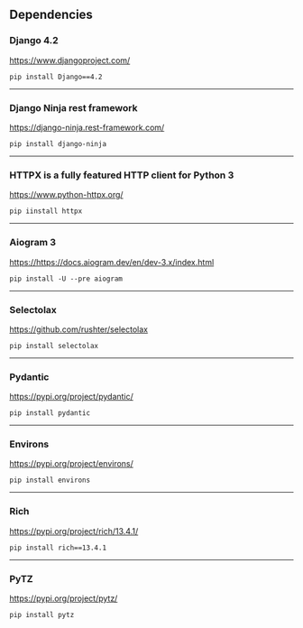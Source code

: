 ## Dependencies

### Django 4.2

<https://www.djangoproject.com/>

`pip install Django==4.2`

---

### Django Ninja rest framework

<https://django-ninja.rest-framework.com/>

`pip install django-ninja`

---

### HTTPX is a fully featured HTTP client for Python 3

<https://www.python-httpx.org/>

`pip iinstall httpx`

---

### Aiogram 3

<https://https://docs.aiogram.dev/en/dev-3.x/index.html>

`pip install -U --pre aiogram`

---

### Selectolax

<https://github.com/rushter/selectolax>

`pip install selectolax`

---

### Pydantic

<https://pypi.org/project/pydantic/>

`pip install pydantic`

---

### Environs

<https://pypi.org/project/environs/>

`pip install environs`

---

### Rich

<https://pypi.org/project/rich/13.4.1/>

`pip install rich==13.4.1`

---

### PyTZ

<https://pypi.org/project/pytz/>

`pip install pytz`
